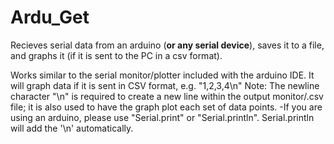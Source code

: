 # Ardu_Get
Recieves serial data from an arduino (<b>or any serial device</b>), saves it to a file, and graphs it (if it is sent to the PC in a csv format).

Works similar to the serial monitor/plotter included with the arduino IDE. It will graph data if it is sent in CSV format, e.g. "1,2,3,4\n" 
Note: The newline character "\n" is required to create a new line within the output monitor/.csv file; it is also used to have the graph plot each set of data points.
    -If you are using an arduino, please use "Serial.print" or "Serial.println". Serial.println will add the '\n' automatically.
